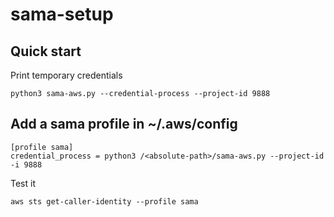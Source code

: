 # sama-setup


## Quick start

Print temporary credentials
```
python3 sama-aws.py --credential-process --project-id 9888
```

## Add a sama profile in ~/.aws/config

```
[profile sama]
credential_process = python3 /<absolute-path>/sama-aws.py --project-id -i 9888
```

Test it
```
aws sts get-caller-identity --profile sama
```
